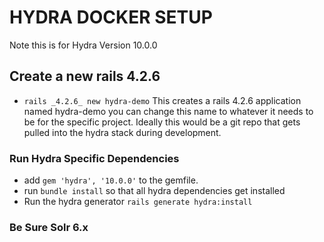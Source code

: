 # HYDRA DOCKER SETUP

Note this is for Hydra Version 10.0.0

## Create a new rails 4.2.6

- `rails _4.2.6_ new hydra-demo`  This creates a rails 4.2.6 application named hydra-demo you can change this name to whatever it needs to be for the specific project. Ideally this would be a git repo that gets pulled into the hydra stack during development.   

### Run Hydra Specific Dependencies

- add `gem 'hydra', '10.0.0'` to the gemfile.
- run `bundle install` so that all hydra dependencies get installed
- Run the hydra generator `rails generate hydra:install`

### Be Sure Solr 6.x
